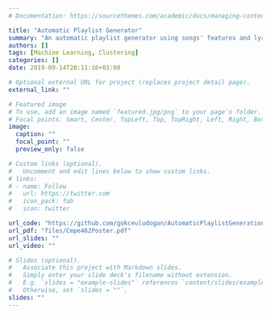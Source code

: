 ```yaml
---
# Documentation: https://sourcethemes.com/academic/docs/managing-content/

title: "Automatic Playlist Generator"
summary: "An automatic playlist generator using songs' features and lyrics with the trained dataset or user's liked songs in Spotify"
authors: []
tags: [Machine Learning, Clustering]
categories: []
date: 2019-09-14T20:11:16+03:00

# Optional external URL for project (replaces project detail page).
external_link: ""

# Featured image
# To use, add an image named `featured.jpg/png` to your page's folder.
# Focal points: Smart, Center, TopLeft, Top, TopRight, Left, Right, BottomLeft, Bottom, BottomRight.
image:
  caption: ""
  focal_point: ""
  preview_only: false

# Custom links (optional).
#   Uncomment and edit lines below to show custom links.
# links:
# - name: Follow
#   url: https://twitter.com
#   icon_pack: fab
#   icon: twitter

url_code: "https://github.com/gokceuludogan/AutomaticPlaylistGeneration"
url_pdf: "files/Cmpe462Poster.pdf"
url_slides: ""
url_video: ""

# Slides (optional).
#   Associate this project with Markdown slides.
#   Simply enter your slide deck's filename without extension.
#   E.g. `slides = "example-slides"` references `content/slides/example-slides.md`.
#   Otherwise, set `slides = ""`.
slides: ""
---
```

